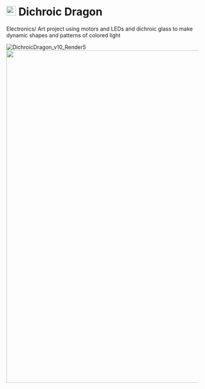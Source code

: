 # <img src="https://user-images.githubusercontent.com/17936867/231169237-148e1da9-27d9-49a1-90c7-7f9b397692ac.svg" width="25" height="25"/> Dichroic Dragon

Electronics/ Art project using motors and LEDs and dichroic glass to make dynamic shapes and patterns of colored light

![DichroicDragon_v10_Render5](https://user-images.githubusercontent.com/17936867/231173940-ef708146-c655-411c-99fd-c09ede576de9.png)
<img src="https://user-images.githubusercontent.com/17936867/231173940-ef708146-c655-411c-99fd-c09ede576de9.png" width="750" height="871"/>
